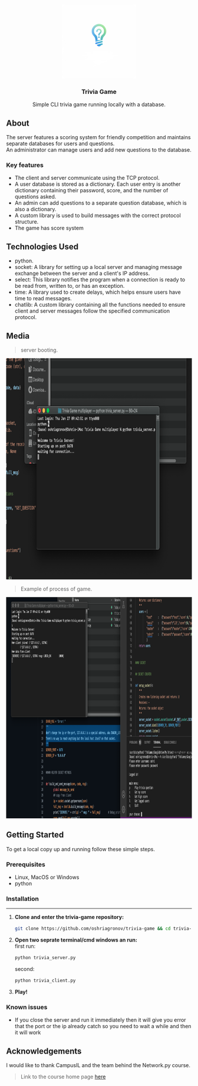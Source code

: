 <br />
<div align="center">
  <a href="https://github.com/oshriagronov/trivia-game">
    <img src="assets/logo.png" alt="Logo" width="200" height="200">
  </a>

<h3 align="center">Trivia Game</h3>
  <p align="center">
    Simple CLI trivia game running locally with a database.
  </p>
</div>

## About
The server features a scoring system for friendly competition and maintains separate databases for users and questions.
<br/>An administrator can manage users and add new questions to the database.

### Key features

- The client and server communicate using the TCP protocol.
- A user database is stored as a dictionary. Each user entry is another dictionary containing their password, score, and the number of questions asked.
- An admin can add questions to a separate question database, which is also a dictionary.
- A custom library is used to build messages with the correct protocol structure.
- The game has score system
	
## Technologies Used
- python.
- socket: A library for setting up a local server and managing message exchange between the server and a client's IP address.
- select: This library notifies the program when a connection is ready to be read from, written to, or has an exception.
- time: A library used to create delays, which helps ensure users have time to read messages.
- chatlib: A custom library containing all the functions needed to ensure client and server messages follow the specified communication protocol.

## Media
> server booting.
<img src="./assets/pic2.png" alt="Logo" width="600" height="600">

> Example of process of game.

<img src="./assets/pic1.png" alt="Logo" width="600" height="600">

## Getting Started

To get a local copy up and running follow these simple steps.

### Prerequisites

- Linux, MacOS or Windows
- python

### Installation

---

1. **Clone and enter the trivia-game repository:**

   ```bash
   git clone https://github.com/oshriagronov/trivia-game && cd trivia-game
   ```

2. **Open two seprate terminal/cmd windows an run:**
	<br/> first run:
   ```bash
   python trivia_server.py
   ```
   second:
   ```bash
   python trivia_client.py
   ```

4. **Play!**  

### Known issues
* If you close the server and run it immediately then it will give you error that the port or the ip already catch so you need to wait a while and then it will work

## Acknowledgements
I would like to thank CampusIL and the team behind the Network.py course.
> Link to the course home page [here](https://campus.gov.il/course/cs-gov-cs-networkpy103-2020-1/)

